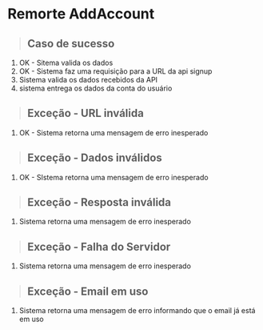 # Remorte AddAccount

> ## Caso de sucesso 
1. OK - Sitema valida os dados
2. OK - Sistema faz uma requisição para a URL da api signup
3. Sistema valida os dados recebidos da API
4. sistema entrega os dados da conta do usuário

> ## Exceção - URL inválida
1. OK - Sistema retorna uma mensagem de erro inesperado 

> ## Exceção - Dados inválidos
1. OK - SIstema retorna uma mensagem de erro inesperado

> ## Exceção - Resposta inválida
1. Sistema retorna uma mensagem de erro inesperado

> ## Exceção - Falha do Servidor
1. Sistema retorna uma mensagem de erro inesperado

> ## Exceção - Email em uso
1. Sistema retorna uma mensagem de erro informando que o email já está em uso 